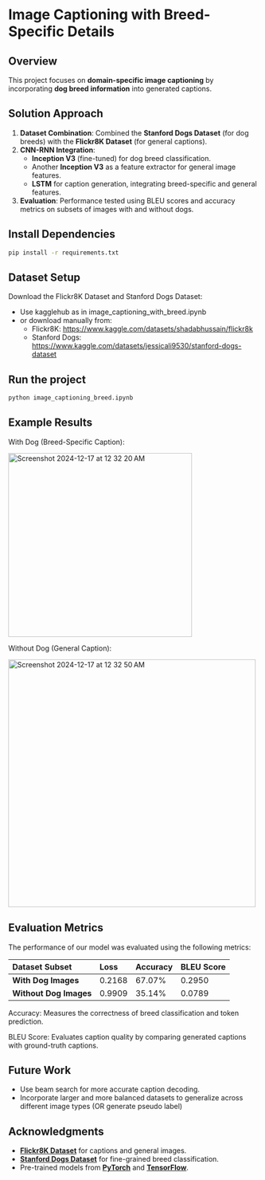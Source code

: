 # Image Captioning with Breed-Specific Details

## Overview
This project focuses on **domain-specific image captioning** by incorporating **dog breed information** into generated captions. 

## Solution Approach
1. **Dataset Combination**: Combined the **Stanford Dogs Dataset** (for dog breeds) with the **Flickr8K Dataset** (for general captions).
2. **CNN-RNN Integration**:
   - **Inception V3** (fine-tuned) for dog breed classification.
   - Another **Inception V3** as a feature extractor for general image features.
   - **LSTM** for caption generation, integrating breed-specific and general features.
3. **Evaluation**: Performance tested using BLEU scores and accuracy metrics on subsets of images with and without dogs.

## Install Dependencies
```bash
pip install -r requirements.txt

```
## Dataset Setup
Download the Flickr8K Dataset and Stanford Dogs Dataset:

- Use kagglehub as in image_captioning_with_breed.ipynb
- or download manually from:
   - Flickr8K: https://www.kaggle.com/datasets/shadabhussain/flickr8k
   - Stanford Dogs: https://www.kaggle.com/datasets/jessicali9530/stanford-dogs-dataset

## Run the project
```bash
python image_captioning_breed.ipynb
```

## Example Results

With Dog (Breed-Specific Caption):

<img width="369" alt="Screenshot 2024-12-17 at 12 32 20 AM" src="https://github.com/user-attachments/assets/bea168c2-3d09-4343-89a8-958c402d31a1" />

Without Dog (General Caption):

<img width="497" alt="Screenshot 2024-12-17 at 12 32 50 AM" src="https://github.com/user-attachments/assets/a17d45cc-ca4f-4e98-ad4b-c740478dbb1e" />

## Evaluation Metrics

The performance of our model was evaluated using the following metrics:

| Dataset Subset       | Loss   | Accuracy  | BLEU Score |
|:-----------------------|:--------|:-----------|:------------|
| **With Dog Images**   | 0.2168 | 67.07%    | 0.2950     |
| **Without Dog Images**| 0.9909 | 35.14%    | 0.0789     |

Accuracy: Measures the correctness of breed classification and token prediction.

BLEU Score: Evaluates caption quality by comparing generated captions with ground-truth captions.

## Future Work

- Use beam search for more accurate caption decoding.
- Incorporate larger and more balanced datasets to generalize across different image types (OR generate pseudo label)

## Acknowledgments

- **[Flickr8K Dataset](https://www.kaggle.com/datasets/shadabhussain/flickr8k)** for captions and general images.
- **[Stanford Dogs Dataset](http://vision.stanford.edu/aditya86/ImageNetDogs/)** for fine-grained breed classification.
- Pre-trained models from **[PyTorch](https://pytorch.org/)** and **[TensorFlow](https://www.tensorflow.org/)**.
